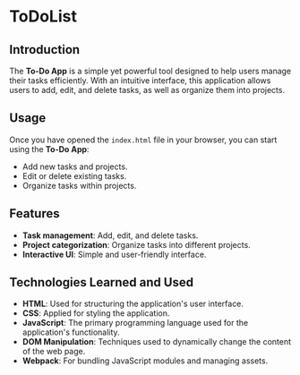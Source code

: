 # ToDoList

## Introduction
The **To-Do App** is a simple yet powerful tool designed to help users manage their tasks efficiently. With an intuitive interface, this application allows users to add, edit, and delete tasks, as well as organize them into projects.

## Usage
Once you have opened the `index.html` file in your browser, you can start using the **To-Do App**:
- Add new tasks and projects.
- Edit or delete existing tasks.
- Organize tasks within projects.

## Features
- **Task management**: Add, edit, and delete tasks.
- **Project categorization**: Organize tasks into different projects.
- **Interactive UI**: Simple and user-friendly interface.

## Technologies Learned and Used
- **HTML**: Used for structuring the application's user interface.
- **CSS**: Applied for styling the application.
- **JavaScript**: The primary programming language used for the application's functionality.
- **DOM Manipulation**: Techniques used to dynamically change the content of the web page.
- **Webpack**: For bundling JavaScript modules and managing assets.

